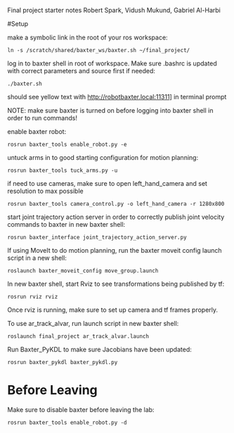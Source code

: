 Final project starter notes
Robert Spark, Vidush Mukund, Gabriel Al-Harbi

#Setup

make a symbolic link in the root of your ros workspace:
	
	ln -s /scratch/shared/baxter_ws/baxter.sh ~/final_project/

log in to baxter shell in root of workspace. Make sure .bashrc is updated with correct parameters and source first if needed:

	./baxter.sh

should see yellow text with  http://robotbaxter.local:11311] in terminal prompt

NOTE: make sure baxter is turned on before logging into baxter shell in order to run commands!

enable baxter robot:

	rosrun baxter_tools enable_robot.py -e

untuck arms in to good starting configuration for motion planning:
	
	rosrun baxter_tools tuck_arms.py -u

if need to use cameras, make sure to open left_hand_camera and set resolution to max possible

	rosrun baxter_tools camera_control.py -o left_hand_camera -r 1280x800

start joint trajectory action server in order to correctly publish joint velocity commands to baxter in new baxter shell:
	
	rosrun baxter_interface joint_trajectory_action_server.py

If using MoveIt to do motion planning, run the baxter moveit config launch script in a new shell:

	roslaunch baxter_moveit_config move_group.launch

In new baxter shell, start Rviz to see transformations being published by tf:

	rosrun rviz rviz

Once rviz is running, make sure to set up camera and tf frames properly.

To use ar_track_alvar, run launch script in new baxter shell:

	roslaunch final_project ar_track_alvar.launch

Run Baxter_PyKDL to make sure Jacobians have been updated:

	rosrun baxter_pykdl baxter_pykdl.py


# Before Leaving

Make sure to disable baxter before leaving the lab:

	rosrun baxter_tools enable_robot.py -d





